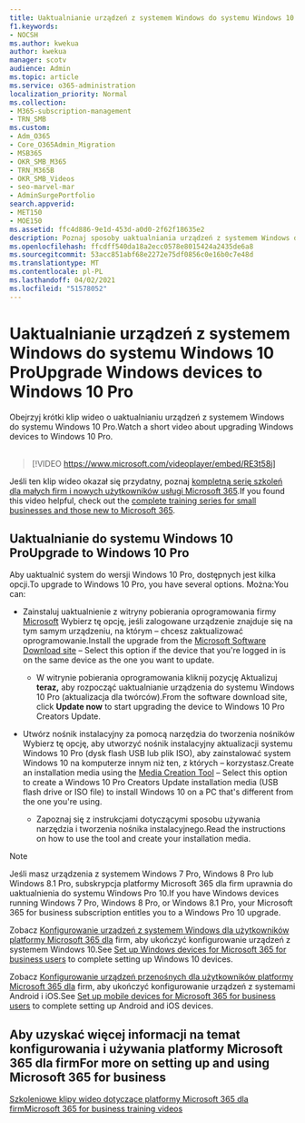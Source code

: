 ```yaml
---
title: Uaktualnianie urządzeń z systemem Windows do systemu Windows 10 Pro
f1.keywords:
- NOCSH
ms.author: kwekua
author: kwekua
manager: scotv
audience: Admin
ms.topic: article
ms.service: o365-administration
localization_priority: Normal
ms.collection:
- M365-subscription-management
- TRN_SMB
ms.custom:
- Adm_O365
- Core_O365Admin_Migration
- MSB365
- OKR_SMB_M365
- TRN_M365B
- OKR_SMB_Videos
- seo-marvel-mar
- AdminSurgePortfolio
search.appverid:
- MET150
- MOE150
ms.assetid: ffc4d886-9e1d-453d-a0d0-2f62f18635e2
description: Poznaj sposoby uaktualniania urządzeń z systemem Windows do systemu Windows 10 Pro w celu korzystania z bardziej zaawansowanych funkcji zabezpieczeń i sieci biznesowych.
ms.openlocfilehash: ffcdff540da18a2ecc0578e8015424a2435de6a8
ms.sourcegitcommit: 53acc851abf68e2272e75df0856c0e16b0c7e48d
ms.translationtype: MT
ms.contentlocale: pl-PL
ms.lasthandoff: 04/02/2021
ms.locfileid: "51578052"
---
```

# <a name="upgrade-windows-devices-to-windows-10-pro"></a><span data-ttu-id="10596-103">Uaktualnianie urządzeń z systemem Windows do systemu Windows 10 Pro</span><span class="sxs-lookup"><span data-stu-id="10596-103">Upgrade Windows devices to Windows 10 Pro</span></span>

<span data-ttu-id="10596-104">Obejrzyj krótki klip wideo o uaktualnianiu urządzeń z systemem Windows do systemu Windows 10 Pro.</span><span class="sxs-lookup"><span data-stu-id="10596-104">Watch a short video about upgrading Windows devices to Windows 10 Pro.</span></span><br><br>

> [!VIDEO https://www.microsoft.com/videoplayer/embed/RE3t58j] 

<span data-ttu-id="10596-105">Jeśli ten klip wideo okazał się przydatny, poznaj [kompletną serię szkoleń dla małych firm i nowych użytkowników usługi Microsoft 365](https://support.microsoft.com/office/6ab4bbcd-79cf-4000-a0bd-d42ce4d12816).</span><span class="sxs-lookup"><span data-stu-id="10596-105">If you found this video helpful, check out the [complete training series for small businesses and those new to Microsoft 365](https://support.microsoft.com/office/6ab4bbcd-79cf-4000-a0bd-d42ce4d12816).</span></span>

## <a name="upgrade-to-windows-10-pro"></a><span data-ttu-id="10596-106">Uaktualnianie do systemu Windows 10 Pro</span><span class="sxs-lookup"><span data-stu-id="10596-106">Upgrade to Windows 10 Pro</span></span>
  
<span data-ttu-id="10596-107">Aby uaktualnić system do wersji Windows 10 Pro, dostępnych jest kilka opcji.</span><span class="sxs-lookup"><span data-stu-id="10596-107">To upgrade to Windows 10 Pro, you have several options.</span></span> <span data-ttu-id="10596-108">Można:</span><span class="sxs-lookup"><span data-stu-id="10596-108">You can:</span></span>
    
- <span data-ttu-id="10596-109">Zainstaluj uaktualnienie z witryny pobierania oprogramowania firmy [Microsoft](https://go.microsoft.com/fwlink/?LinkID=836951 ) Wybierz tę opcję, jeśli zalogowane urządzenie znajduje się na tym samym urządzeniu, na którym &ndash; chcesz zaktualizować oprogramowanie.</span><span class="sxs-lookup"><span data-stu-id="10596-109">Install the upgrade from the [Microsoft Software Download site](https://go.microsoft.com/fwlink/?LinkID=836951 ) &ndash; Select this option if the device that you're logged in is on the same device as the one you want to update.</span></span> 

    - <span data-ttu-id="10596-110">W witrynie pobierania oprogramowania kliknij pozycję Aktualizuj **teraz,** aby rozpocząć uaktualnianie urządzenia do systemu Windows 10 Pro (aktualizacja dla twórców).</span><span class="sxs-lookup"><span data-stu-id="10596-110">From the software download site, click **Update now** to start upgrading the device to Windows 10 Pro Creators Update.</span></span> 
    
- <span data-ttu-id="10596-111">Utwórz nośnik instalacyjny [](https://go.microsoft.com/fwlink/?LinkID=836960) za pomocą narzędzia do tworzenia nośników Wybierz tę opcję, aby utworzyć nośnik instalacyjny aktualizacji systemu Windows 10 Pro (dysk flash USB lub plik ISO), aby zainstalować system Windows 10 na komputerze innym niż ten, z których &ndash; korzystasz.</span><span class="sxs-lookup"><span data-stu-id="10596-111">Create an installation media using the [Media Creation Tool](https://go.microsoft.com/fwlink/?LinkID=836960) &ndash; Select this option to create a Windows 10 Pro Creators Update installation media (USB flash drive or ISO file) to install Windows 10 on a PC that's different from the one you're using.</span></span>

    - <span data-ttu-id="10596-112">Zapoznaj się z instrukcjami dotyczącymi sposobu używania narzędzia i tworzenia nośnika instalacyjnego.</span><span class="sxs-lookup"><span data-stu-id="10596-112">Read the instructions on how to use the tool and create your installation media.</span></span> 

> [!NOTE]
> <span data-ttu-id="10596-113">Jeśli masz urządzenia z systemem Windows 7 Pro, Windows 8 Pro lub Windows 8.1 Pro, subskrypcja platformy Microsoft 365 dla firm uprawnia do uaktualnienia do systemu Windows Pro 10.</span><span class="sxs-lookup"><span data-stu-id="10596-113">If you have Windows devices running Windows 7 Pro, Windows 8 Pro, or Windows 8.1 Pro, your Microsoft 365 for business subscription entitles you to a Windows Pro 10 upgrade.</span></span>
    
<span data-ttu-id="10596-114">Zobacz [Konfigurowanie urządzeń z systemem Windows dla użytkowników platformy Microsoft 365 dla](set-up-windows-devices.md) firm, aby ukończyć konfigurowanie urządzeń z systemem Windows 10.</span><span class="sxs-lookup"><span data-stu-id="10596-114">See [Set up Windows devices for Microsoft 365 for business users](set-up-windows-devices.md) to complete setting up Windows 10 devices.</span></span> 
  
<span data-ttu-id="10596-115">Zobacz [Konfigurowanie urządzeń przenośnych dla użytkowników platformy Microsoft 365 dla](set-up-mobile-devices.md) firm, aby ukończyć konfigurowanie urządzeń z systemami Android i iOS.</span><span class="sxs-lookup"><span data-stu-id="10596-115">See [Set up mobile devices for Microsoft 365 for business users](set-up-mobile-devices.md) to complete setting up Android and iOS devices.</span></span> 
  
## <a name="for-more-on-setting-up-and-using-microsoft-365-for-business"></a><span data-ttu-id="10596-116">Aby uzyskać więcej informacji na temat konfigurowania i używania platformy Microsoft 365 dla firm</span><span class="sxs-lookup"><span data-stu-id="10596-116">For more on setting up and using Microsoft 365 for business</span></span>

[<span data-ttu-id="10596-117">Szkoleniowe klipy wideo dotyczące platformy Microsoft 365 dla firm</span><span class="sxs-lookup"><span data-stu-id="10596-117">Microsoft 365 for business training videos</span></span>](https://support.microsoft.com/office/6ab4bbcd-79cf-4000-a0bd-d42ce4d12816)
